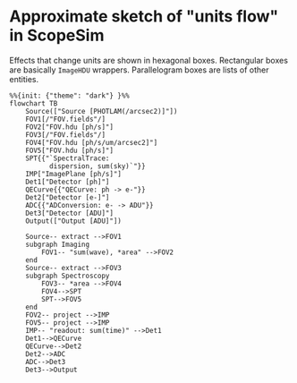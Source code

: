 # Approximate sketch of "units flow" in ScopeSim

Effects that change units are shown in hexagonal boxes.
Rectangular boxes are basically `ImageHDU` wrappers.
Parallelogram boxes are lists of other entities.

```{mermaid}
%%{init: {"theme": "dark"} }%%
flowchart TB
    Source(["Source [PHOTLAM(/arcsec2)]"])
    FOV1[/"FOV.fields"/]
    FOV2["FOV.hdu [ph/s]"]
    FOV3[/"FOV.fields"/]
    FOV4["FOV.hdu [ph/s/um/arcsec2]"]
    FOV5["FOV.hdu [ph/s]"]
    SPT{{"`SpectralTrace:
          dispersion, sum(sky)`"}}
    IMP["ImagePlane [ph/s]"]
    Det1["Detector [ph]"]
    QECurve{{"QECurve: ph -> e-"}}
    Det2["Detector [e-]"]
    ADC{{"ADConversion: e- -> ADU"}}
    Det3["Detector [ADU]"]
    Output(["Output [ADU]"])

    Source-- extract -->FOV1
    subgraph Imaging
        FOV1-- "sum(wave), *area" -->FOV2
    end
    Source-- extract -->FOV3
    subgraph Spectroscopy
        FOV3-- *area -->FOV4
        FOV4-->SPT
        SPT-->FOV5
    end
    FOV2-- project -->IMP
    FOV5-- project -->IMP
    IMP-- "readout: sum(time)" -->Det1
    Det1-->QECurve
    QECurve-->Det2
    Det2-->ADC
    ADC-->Det3
    Det3-->Output
```
